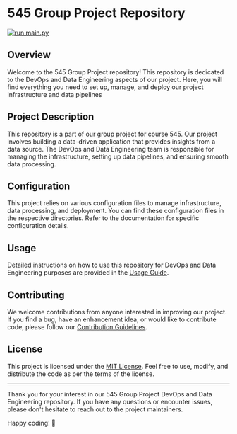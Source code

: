 # 545 Group Project Repository
[![run main.py](https://github.com/AlexanderHolmes0/545GroupProject/actions/workflows/main.yml/badge.svg?event=schedule)](https://github.com/AlexanderHolmes0/545GroupProject/actions/workflows/main.yml)
## Overview

Welcome to the 545 Group Project repository! This repository is dedicated to the DevOps and Data Engineering aspects of our project. Here, you will find everything you need to set up, manage, and deploy our project infrastructure and data pipelines

## Project Description

This repository is a part of our group project for course 545. Our project involves building a data-driven application that provides insights from a data source. The DevOps and Data Engineering team is responsible for managing the infrastructure, setting up data pipelines, and ensuring smooth data processing.

## Configuration

This project relies on various configuration files to manage infrastructure, data processing, and deployment. You can find these configuration files in the respective directories. Refer to the documentation for specific configuration details.

## Usage

Detailed instructions on how to use this repository for DevOps and Data Engineering purposes are provided in the [Usage Guide](docs/usage.md).

## Contributing

We welcome contributions from anyone interested in improving our project. If you find a bug, have an enhancement idea, or would like to contribute code, please follow our [Contribution Guidelines](CONTRIBUTING.md).

## License

This project is licensed under the [MIT License](LICENSE). Feel free to use, modify, and distribute the code as per the terms of the license.

---

Thank you for your interest in our 545 Group Project DevOps and Data Engineering repository. If you have any questions or encounter issues, please don't hesitate to reach out to the project maintainers.

Happy coding! 🚀

